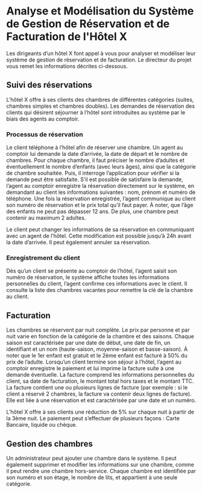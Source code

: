 # Analyse et Modélisation du Système de Gestion de Réservation et de Facturation de l'Hôtel X

Les dirigeants d’un hôtel X font appel à vous pour analyser et modéliser leur système de gestion de réservation et de facturation. Le directeur du projet vous remet les informations décrites ci-dessous.

## Suivi des réservations

L’hôtel X offre à ses clients des chambres de différentes catégories (suites, chambres simples et chambres doubles). Les demandes de réservation des clients qui désirent séjourner à l’hôtel sont introduites au système par le biais des agents au comptoir.

### Processus de réservation

Le client téléphone à l’hôtel afin de réserver une chambre. Un agent au comptoir lui demande la date d’arrivée, la date de départ et le nombre de chambres. Pour chaque chambre, il faut préciser le nombre d’adultes et éventuellement le nombre d’enfants (avec leurs âges), ainsi que la catégorie de chambre souhaitée. Puis, il interroge l’application pour vérifier si la demande peut être satisfaite. S’il est possible de satisfaire la demande, l’agent au comptoir enregistre la réservation directement sur le système, en demandant au client les informations suivantes : nom, prénom et numéro de téléphone. Une fois la réservation enregistrée, l’agent communique au client son numéro de réservation et le prix total qu’il faut payer. À noter, que l’âge des enfants ne peut pas dépasser 12 ans. De plus, une chambre peut contenir au maximum 2 adultes.

Le client peut changer les informations de sa réservation en communiquant avec un agent de l’hôtel. Cette modification est possible jusqu’à 24h avant la date d’arrivée. Il peut également annuler sa réservation.

### Enregistrement du client

Dès qu’un client se présente au comptoir de l’hôtel, l’agent saisit son numéro de réservation, le système affiche toutes les informations personnelles du client, l’agent confirme ces informations avec le client. Il consulte la liste des chambres vacantes pour remettre la clé de la chambre au client.

## Facturation

Les chambres se réservent par nuit complète. Le prix par personne et par nuit varie en fonction de la catégorie de la chambre et des saisons. Chaque saison est caractérisée par une date de début, une date de fin, un identifiant et un nom (haute-saison, moyenne-saison et basse-saison). À noter que le 1er enfant est gratuit et le 2ème enfant est facturé à 50% du prix de l’adulte. Lorsqu’un client termine son séjour à l’hôtel, l’agent au comptoir enregistre le paiement et lui imprime la facture suite à une demande éventuelle. La facture comprend les informations personnelles du client, sa date de facturation, le montant total hors taxes et le montant TTC. La facture contient une ou plusieurs lignes de facture (par exemple : si le client a réservé 2 chambres, la facture va contenir deux lignes de facture). Elle est liée à une réservation et est caractérisée par une date et un numéro.

L’hôtel X offre à ses clients une réduction de 5% sur chaque nuit à partir de la 3ème nuit. Le paiement peut s’effectuer de plusieurs façons : Carte Bancaire, liquide ou chèque.

## Gestion des chambres

Un administrateur peut ajouter une chambre dans le système. Il peut également supprimer et modifier les informations sur une chambre, comme il peut rendre une chambre hors-service. Chaque chambre est identifiée par son numéro et son étage, le nombre de lits, et appartient à une seule catégorie.

